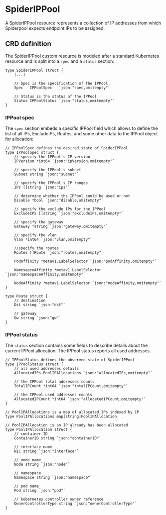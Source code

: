 # SpiderIPPool

A SpiderIPPool resource represents a collection of IP addresses from which Spiderpool expects endpoint IPs to be assigned.

## CRD definition

The SpiderIPPool custom resource is modeled after a standard Kubernetes resource
and is split into a `spec` and a `status` section:

```text
type SpiderIPPool struct {
    [...]
    
    // Spec is the specification of the IPPool
    Spec   IPPoolSpec   `json:"spec,omitempty"`
    
    // Status is the status of the IPPool
    Status IPPoolStatus `json:"status,omitempty"`
}
```

### IPPool spec

The `spec` section embeds a specific IPPool field which allows to define the list of all IPs, ExcludeIPs, Routes,
and some other data to the IPPool object for allocation:

```text
// IPPoolSpec defines the desired state of SpiderIPPool
type IPPoolSpec struct {
    // specify the IPPool's IP version
    IPVersion *int64 `json:"ipVersion,omitempty"`

    // specify the IPPool's subnet
    Subnet string `json:"subnet"`

    // specify the IPPool's IP ranges
    IPs []string `json:"ips"`

    // determine whether ths IPPool could be used or not
    Disable *bool `json:"disable,omitempty"`

    // specify the exclude IPs for the IPPool
    ExcludeIPs []string `json:"excludeIPs,omitempty"`

    // specify the gateway
    Gateway *string `json:"gateway,omitempty"`

    // specify the vlan
    Vlan *int64 `json:"vlan,omitempty"`

    //specify the routes
    Routes []Route `json:"routes,omitempty"`

    PodAffinity *metav1.LabelSelector `json:"podAffinity,omitempty"`

    NamesapceAffinity *metav1.LabelSelector `json:"namespaceAffinity,omitempty"`

    NodeAffinity *metav1.LabelSelector `json:"nodeAffinity,omitempty"`
}

type Route struct {
    // destination
    Dst string `json:"dst"`
    
    // gateway
    Gw string `json:"gw"`
}
```

### IPPool status

The `status` section contains some fields to describe details about the current IPPool allocation.
The IPPool status reports all used addresses.

```text
// IPPoolStatus defines the observed state of SpiderIPPool
type IPPoolStatus struct {
    // all used addresses details
    AllocatedIPs PoolIPAllocations `json:"allocatedIPs,omitempty"`

    // the IPPool total addresses counts
    TotalIPCount *int64 `json:"totalIPCount,omitempty"`

    // the IPPool used addresses counts
    AllocatedIPCount *int64 `json:"allocatedIPCount,omitempty"`
}

// PoolIPAllocations is a map of allocated IPs indexed by IP
type PoolIPAllocations map[string]PoolIPAllocation

// PoolIPAllocation is an IP already has been allocated
type PoolIPAllocation struct {
    // container ID
    ContainerID string `json:"containerID"`
    
    // interface name
    NIC string `json:"interface"`

    // node name
    Node string `json:"node"`

    // namespace
    Namespace string `json:"namespace"`

    // pod name
    Pod string `json:"pod"`

    // kubernetes controller owner reference
    OwnerControllerType string `json:"ownerControllerType"`
}
```
